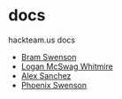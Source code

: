 docs
====

hackteam.us docs

 * [Bram Swenson](https://github.com/bramswenson)
 * [Logan McSwag Whitmire](https://github.com/bluesclue)
 * [Alex Sanchez](http://github.com/realalexsanchez)
 * [Phoenix Swenson](https://github.com/hackteamPhoenixAckerman)
